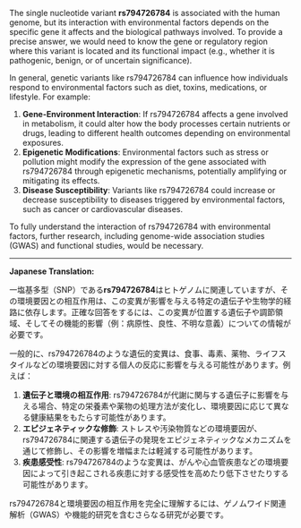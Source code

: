 The single nucleotide variant **rs794726784** is associated with the human genome, but its interaction with environmental factors depends on the specific gene it affects and the biological pathways involved. To provide a precise answer, we would need to know the gene or regulatory region where this variant is located and its functional impact (e.g., whether it is pathogenic, benign, or of uncertain significance). 

In general, genetic variants like rs794726784 can influence how individuals respond to environmental factors such as diet, toxins, medications, or lifestyle. For example:

1. **Gene-Environment Interaction**: If rs794726784 affects a gene involved in metabolism, it could alter how the body processes certain nutrients or drugs, leading to different health outcomes depending on environmental exposures.
2. **Epigenetic Modifications**: Environmental factors such as stress or pollution might modify the expression of the gene associated with rs794726784 through epigenetic mechanisms, potentially amplifying or mitigating its effects.
3. **Disease Susceptibility**: Variants like rs794726784 could increase or decrease susceptibility to diseases triggered by environmental factors, such as cancer or cardiovascular diseases.

To fully understand the interaction of rs794726784 with environmental factors, further research, including genome-wide association studies (GWAS) and functional studies, would be necessary.

---

**Japanese Translation:**

一塩基多型（SNP）である**rs794726784**はヒトゲノムに関連していますが、その環境要因との相互作用は、この変異が影響を与える特定の遺伝子や生物学的経路に依存します。正確な回答をするには、この変異が位置する遺伝子や調節領域、そしてその機能的影響（例：病原性、良性、不明な意義）についての情報が必要です。

一般的に、rs794726784のような遺伝的変異は、食事、毒素、薬物、ライフスタイルなどの環境要因に対する個人の反応に影響を与える可能性があります。例えば：

1. **遺伝子と環境の相互作用**: rs794726784が代謝に関与する遺伝子に影響を与える場合、特定の栄養素や薬物の処理方法が変化し、環境要因に応じて異なる健康結果をもたらす可能性があります。
2. **エピジェネティックな修飾**: ストレスや汚染物質などの環境要因が、rs794726784に関連する遺伝子の発現をエピジェネティックなメカニズムを通じて修飾し、その影響を増幅または軽減する可能性があります。
3. **疾患感受性**: rs794726784のような変異は、がんや心血管疾患などの環境要因によって引き起こされる疾患に対する感受性を高めたり低下させたりする可能性があります。

rs794726784と環境要因の相互作用を完全に理解するには、ゲノムワイド関連解析（GWAS）や機能的研究を含むさらなる研究が必要です。